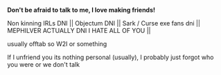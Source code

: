  **Don't be afraid to talk to me, I love making friends!**
 
 Non kinning IRLs DNI || Objectum DNI || Sark / Curse exe fans dni || MEPHILVER ACTUALLY DNI I HATE ALL OF YOU ||

 usually offtab so W2I or something

 If I unfriend you its nothing personal (usually), I probably just forgot who you were or we don't talk 
<!--
**z0mbcat/z0mbcat** is a ✨ _special_ ✨ repository because its `README.md` (this file) appears on your GitHub profile.

Here are some ideas to get you started:

- 🔭 I’m currently working on ...
- 🌱 I’m currently learning ...
- 👯 I’m looking to collaborate on ...
- 🤔 I’m looking for help with ...
- 💬 Ask me about ...
- 📫 How to reach me: ...
- 😄 Pronouns: ...
- ⚡ Fun fact: ...
-->
